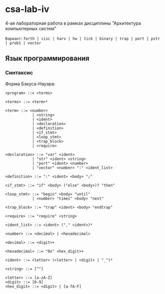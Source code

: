 # csa-lab-iv
4-ая лабораторная работа в рамках дисциплины "Архитектура компьютерных систем"

`Вариант`: `forth | cisc | harv | hw | tick | binary | trap | port | pstr | prob1 | vector`

## Язык программирования

### Синтаксис

Форма Бэкуса-Науэра:

```ebnf
<program> ::= <terms>

<terms> ::= <term>*                     

<term> ::= <number>
            | <string>
            | <ident>
            | <declaration>
            | <definition>
            | <if_stmt>
            | <loop_stmt>
            | <trap_block>
            | <require>

<declaration> ::= "var" <ident>
            | "str" <ident> <string>
            | "port" <ident> <number>
            | "vector" <number> ":" <ident_list>

<definition> ::= ":" <ident> <body> ";"

<if_stmt> ::= "if" <body> ("else" <body>)? "then"

<loop_stmt> ::= "begin" <body> "until"
            | <number> "times" <body> "next"

<trap_block> ::= "trap" <ident> <body> "endtrap"

<require> ::= "require" <string>

<ident_list> ::= <ident> ("," <ident>)*

<number> ::= <decimal> | <hexadecimal>

<decimal> ::= <digit>+                           

<hexadecimal> ::= "0x" <hex_digit>+                  

<ident> ::= <letter> (<letter> | <digit> | "_")*

<string> ::= [^"]

<letter> ::= [a-zA-Z]
<digit> ::= [0-9]
<hex_digit> ::= <digit> | [a-fA-F]
```
